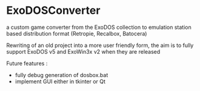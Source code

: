 # ExoDOSConverter

a custom game converter from the ExoDOS collection to emulation station based distribution format (Retropie, Recalbox, Batocera)

Rewriting of an old project into a more user friendly form, the aim is to fully support ExoDOS v5 and ExoWin3x v2 when they are released

Future features :
- fully debug generation of dosbox.bat
- implement GUI either in tkinter or Qt
